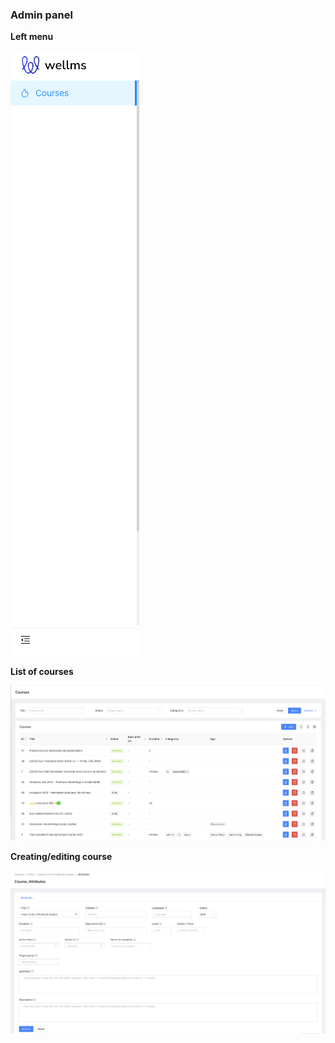 ### Admin panel

**Left menu**

![Menu](doc/menu_course.png "Menu")

**List of courses**

![List of courses](doc/list_courses.png "List of courses")

**Creating/editing course**

![Creating/editing course](doc/create_course.png "Creating or editing course")
